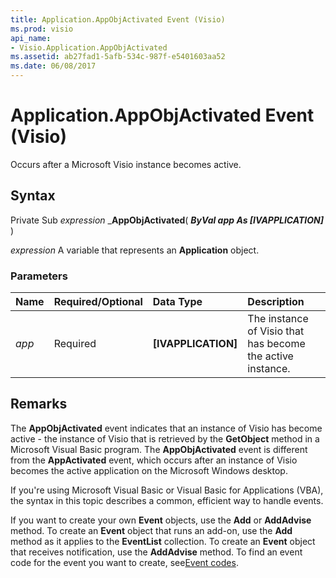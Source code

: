 ```yaml
---
title: Application.AppObjActivated Event (Visio)
ms.prod: visio
api_name:
- Visio.Application.AppObjActivated
ms.assetid: ab27fad1-5afb-534c-987f-e5401603aa52
ms.date: 06/08/2017
---
```



# Application.AppObjActivated Event (Visio)

Occurs after a Microsoft Visio instance becomes active.


## Syntax

Private Sub  _expression_ _**AppObjActivated**( **_ByVal app As [IVAPPLICATION]_** )

 _expression_ A variable that represents an **Application** object.


### Parameters



|**Name**|**Required/Optional**|**Data Type**|**Description**|
|:-----|:-----|:-----|:-----|
| _app_|Required| **[IVAPPLICATION]**|The instance of Visio that has become the active instance.|

## Remarks

The **AppObjActivated** event indicates that an instance of Visio has become active - the instance of Visio that is retrieved by the **GetObject** method in a Microsoft Visual Basic program. The **AppObjActivated** event is different from the **AppActivated** event, which occurs after an instance of Visio becomes the active application on the Microsoft Windows desktop.

If you're using Microsoft Visual Basic or Visual Basic for Applications (VBA), the syntax in this topic describes a common, efficient way to handle events.

If you want to create your own **Event** objects, use the **Add** or **AddAdvise** method. To create an **Event** object that runs an add-on, use the **Add** method as it applies to the **EventList** collection. To create an **Event** object that receives notification, use the **AddAdvise** method. To find an event code for the event you want to create, see[Event codes](http://msdn.microsoft.com/library/de8f5c7a-421d-ebcf-22b6-4310a202ef64%28Office.15%29.aspx).


